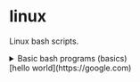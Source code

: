 # linux
Linux bash scripts.
<details>
  <summary>Basic bash programs (basics)</summary>
  <ol>
    <li>[ hello world ](https://google.com)</li>
    <li>world</li>
  </ol>
</details>
[hello world](https://google.com)
